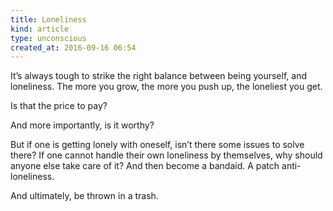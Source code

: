 ```yaml
---
title: Loneliness
kind: article
type: unconscious
created_at: 2016-09-16 06:54
---
```


It’s always tough to strike the right balance between being yourself, and loneliness. The more you grow, the more you push up, the loneliest you get.

Is that the price to pay? 

And more importantly, is it worthy?

But if one is getting lonely with oneself, isn’t there some issues to solve there? If one cannot handle their own loneliness by themselves, why should anyone else take care of it?  And then become a bandaid. A patch anti-loneliness.

And ultimately, be thrown in a trash.